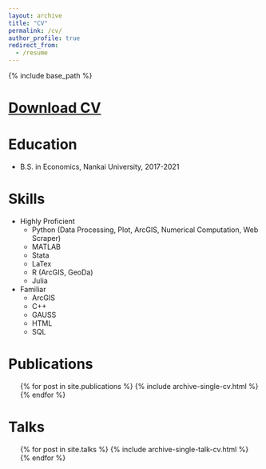 ```yaml
---
layout: archive
title: "CV"
permalink: /cv/
author_profile: true
redirect_from:
  - /resume
---
```


{% include base_path %}

[Download CV](https://tteclinc.github.io/peilinyang//files/CV.pdf)
======


Education
======
* B.S. in Economics, Nankai University, 2017-2021

  
Skills
======
* Highly Proficient
  * Python (Data Processing, Plot, ArcGIS, Numerical Computation, Web Scraper) 
  * MATLAB
  * Stata
  * LaTex
  * R (ArcGIS, GeoDa) 
  * Julia
* Familiar
  * ArcGIS
  * C++
  * GAUSS
  * HTML
  * SQL
 
Publications
======
  <ul>{% for post in site.publications %}
    {% include archive-single-cv.html %}
  {% endfor %}</ul>
  
Talks
======
  <ul>{% for post in site.talks %}
    {% include archive-single-talk-cv.html %}
  {% endfor %}</ul>
  
  
